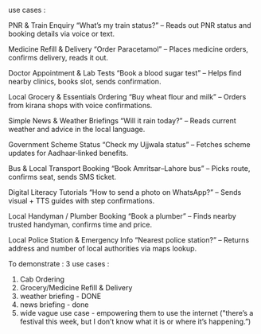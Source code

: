 use cases : 

PNR & Train Enquiry	“What’s my train status?” – Reads out PNR status and booking details via voice or text.

Medicine Refill & Delivery	“Order Paracetamol” – Places medicine orders, confirms delivery, reads it out.

Doctor Appointment & Lab Tests	“Book a blood sugar test” – Helps find nearby clinics, books slot, sends confirmation.

Local Grocery & Essentials Ordering	“Buy wheat flour and milk” – Orders from kirana shops with voice confirmations.

Simple News & Weather Briefings	“Will it rain today?” – Reads current weather and advice in the local language.

Government Scheme Status	“Check my Ujjwala status” – Fetches scheme updates for Aadhaar‑linked benefits.

Bus & Local Transport Booking	“Book Amritsar–Lahore bus” – Picks route, confirms seat, sends SMS ticket.

Digital Literacy Tutorials	“How to send a photo on WhatsApp?” – Sends visual + TTS guides with step confirmations.

Local Handyman / Plumber Booking	“Book a plumber” – Finds nearby trusted handyman, confirms time and price.

Local Police Station & Emergency Info	“Nearest police station?” – Returns address and number of local authorities via maps lookup.

To demonstrate : 3 use cases :
1. Cab Ordering
2. Grocery/Medicine Refill & Delivery
3. weather briefing - DONE
4. news briefing - done
4. wide vague use case - empowering them to use the internet ("there’s a festival this week, but I don’t know what it is or where it’s happening.”)